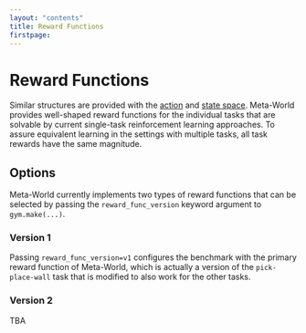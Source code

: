 ```yaml
---
layout: "contents"
title: Reward Functions
firstpage:
---
```


# Reward Functions

Similar structures are provided with the [action](action_space) and [state space](space_space).
Meta-World provides well-shaped reward functions for the individual tasks that are solvable by current single-task reinforcement learning approaches.
To assure equivalent learning in the settings with multiple tasks, all task rewards have the same magnitude.

## Options

Meta-World currently implements two types of reward functions that can be selected
by passing the `reward_func_version` keyword argument to `gym.make(...)`.

### Version 1

Passing `reward_func_version=v1` configures the benchmark with the primary
reward function of Meta-World, which is actually a version of the
`pick-place-wall` task that is modified to also work for the other tasks.


### Version 2

TBA
